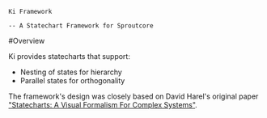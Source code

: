     Ki Framework
    
    -- A Statechart Framework for Sproutcore

#Overview

Ki provides statecharts that support:

  * Nesting of states for hierarchy
  * Parallel states for orthogonality
  
The framework's design was closely based on David Harel's original paper ["Statecharts: A Visual Formalism For Complex Systems"](http://www.wisdom.weizmann.ac.il/~harel/papers/Statecharts.pdf).